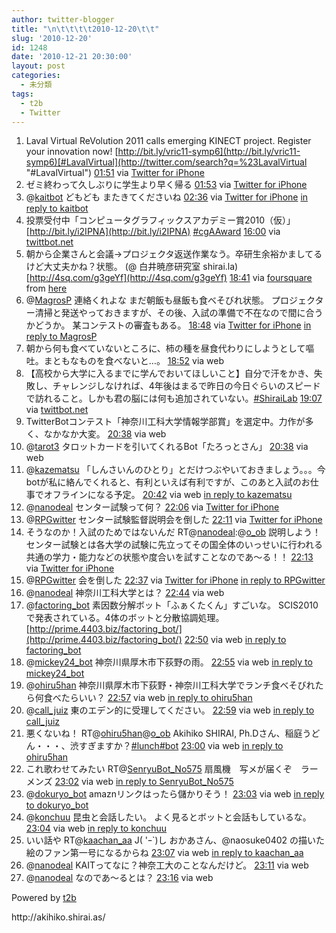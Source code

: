 ```yaml
---
author: twitter-blogger
title: "\n\t\t\t\t2010-12-20\t\t"
slug: '2010-12-20'
id: 1248
date: '2010-12-21 20:30:00'
layout: post
categories:
  - 未分類
tags:
  - t2b
  - Twitter
---
```


<div xmlns:georss="http://www.georss.org/georss">

1.  <span><span>Laval Virtual ReVolution 2011 calls emerging KINECT project. Register your innovation now! [http://bit.ly/vric11-symp6](http://bit.ly/vric11-symp6)[#LavalVirtual](http://twitter.com/search?q=%23LavalVirtual "#LavalVirtual")</span> <span>[<span>01:51</span>](http://twitter.com/o_ob/status/16838112730677248) <span>via [Twitter for iPhone](http://twitter.com/)</span></span></span>
2.  <span><span>ゼミ終わって久しぶりに学生より早く帰る</span> <span>[<span>01:53</span>](http://twitter.com/o_ob/status/16838685957820416) <span>via [Twitter for iPhone](http://twitter.com/)</span></span></span>
3.  <span><span>@[kaitbot](http://twitter.com/kaitbot "kaitbot") どもども またきてくださいね</span> <span>[<span>02:36</span>](http://twitter.com/o_ob/status/16849315695693825) <span>via [Twitter for iPhone](http://twitter.com/)</span> [in reply to kaitbot](http://twitter.com/kaitbot/status/16843453522513920)</span></span>
4.  <span><span>投票受付中「コンピュータグラフィックスアカデミー賞2010（仮）」 [http://bit.ly/i2IPNA](http://bit.ly/i2IPNA) [#cgAAward](http://twitter.com/search?q=%23cgAAward "#cgAAward")</span> <span>[<span>16:00</span>](http://twitter.com/o_ob/status/17051688904957952) <span>via [twittbot.net](http://twittbot.net/)</span></span></span>
5.  <span><span>朝から企業さんと会議→プロジェクタ返送作業なう。卒研生余裕かましてるけど大丈夫かね？状態。 (@ 白井暁彦研究室 shirai.la) [http://4sq.com/g3geYf](http://4sq.com/g3geYf)</span> <span>[<span>18:41</span>](http://twitter.com/o_ob/status/17092367257440256) <span>via [foursquare](http://foursquare.com)</span> from [here<span></span>](http://maps.google.com/maps?q=35.4863235,139.3416822)</span></span>
6.  <span><span>@[MagrosP](http://twitter.com/MagrosP "MagrosP") 連絡くれよな まだ朝飯も昼飯も食べそびれ状態。 プロジェクター清掃と発送やっておきますが、その後、入試の準備で不在なので間に合うかどうか。 某コンテストの審査もある。</span> <span>[<span>18:48</span>](http://twitter.com/o_ob/status/17093995935047680) <span>via [Twitter for iPhone](http://twitter.com/)</span> [in reply to MagrosP](http://twitter.com/MagrosP/status/17089113521922048)</span></span>
7.  <span><span>朝から何も食べていないところに、柿の種を昼食代わりにしようとして嘔吐。まともなものを食べないと…。</span> <span>[<span>18:52</span>](http://twitter.com/o_ob/status/17095093416632320) <span>via web</span></span></span>
8.  <span><span>【高校から大学に入るまでに学んでおいてほしいこと】自分で汗をかき、失敗し、チャレンジしなければ、4年後はまるで昨日の今日ぐらいのスピードで訪れること。しかも君の脳には何も追加されていない。[#ShiraiLab](http://twitter.com/search?q=%23ShiraiLab "#ShiraiLab")</span> <span>[<span>19:07</span>](http://twitter.com/o_ob/status/17098726313041920) <span>via [twittbot.net](http://twittbot.net/)</span></span></span>
9.  <span><span>TwitterBotコンテスト「神奈川工科大学情報学部賞」を選定中。力作が多く、なかなか大変。</span> <span>[<span>20:38</span>](http://twitter.com/o_ob/status/17121652689084417) <span>via web</span></span></span>
10.  <span><span>@[tarot3](http://twitter.com/tarot3 "tarot3") タロットカードを引いてくれるBot「たろっとさん」</span> <span>[<span>20:38</span>](http://twitter.com/o_ob/status/17121792988553216) <span>via web</span></span></span>
11.  <span><span>@[kazematsu](http://twitter.com/kazematsu "kazematsu") 「しんさいんのひとり」とだけつぶやいておきましょう。。。今botが私に絡んでくれると、有利といえば有利ですが、このあと入試のお仕事でオフラインになる予定。</span> <span>[<span>20:42</span>](http://twitter.com/o_ob/status/17122709821460480) <span>via web</span> [in reply to kazematsu](http://twitter.com/kazematsu/status/17122247642714112)</span></span>
12.  <span><span>@[nanodeal](http://twitter.com/nanodeal "nanodeal") センター試験って何？</span> <span>[<span>22:06</span>](http://twitter.com/o_ob/status/17143983671091200) <span>via [Twitter for iPhone](http://twitter.com/)</span></span></span>
13.  <span><span>@[RPGwitter](http://twitter.com/RPGwitter "RPGwitter") センター試験監督説明会を倒した</span> <span>[<span>22:11</span>](http://twitter.com/o_ob/status/17145194566651904) <span>via [Twitter for iPhone](http://twitter.com/)</span></span></span>
14.  <span><span>そうなのか！入試のためではないんだ RT@[nanodeal](http://twitter.com/nanodeal "nanodeal"):@[o_ob](http://twitter.com/o_ob "o_ob") 説明しよう！センター試験とは各大学の試験に先立ってその国全体のいっせいに行われる共通の学力・能力などの状態や度合いを試すことなのであ〜る！！</span> <span>[<span>22:13</span>](http://twitter.com/o_ob/status/17145577699540992) <span>via [Twitter for iPhone](http://twitter.com/)</span></span></span>
15.  <span><span>@[RPGwitter](http://twitter.com/RPGwitter "RPGwitter") 会を倒した</span> <span>[<span>22:37</span>](http://twitter.com/o_ob/status/17151631707602944) <span>via [Twitter for iPhone](http://twitter.com/)</span> [in reply to RPGwitter](http://twitter.com/RPGwitter/status/17145264892542976)</span></span>
16.  <span><span>@[nanodeal](http://twitter.com/nanodeal "nanodeal") 神奈川工科大学とは？</span> <span>[<span>22:44</span>](http://twitter.com/o_ob/status/17153382296854528) <span>via web</span></span></span>
17.  <span><span>@[factoring_bot](http://twitter.com/factoring_bot "factoring_bot") 素因数分解ボット「ふぁくたくん」すごいな。 SCIS2010で発表されている。4体のボットと分散協調処理。 [http://prime.4403.biz/factoring_bot/](http://prime.4403.biz/factoring_bot/)</span> <span>[<span>22:50</span>](http://twitter.com/o_ob/status/17154928539602944) <span>via web</span> [in reply to factoring_bot](http://twitter.com/factoring_bot/status/17153816768024576)</span></span>
18.  <span><span>@[mickey24_bot](http://twitter.com/mickey24_bot "mickey24_bot") 神奈川県厚木市下荻野の雨。</span> <span>[<span>22:55</span>](http://twitter.com/o_ob/status/17156111564017664) <span>via web</span> [in reply to mickey24_bot](http://twitter.com/mickey24_bot/status/17154104312729600)</span></span>
19.  <span><span>@[ohiru5han](http://twitter.com/ohiru5han "ohiru5han") 神奈川県厚木市下荻野・神奈川工科大学でランチ食べそびれたら何食べたらいい？</span> <span>[<span>22:57</span>](http://twitter.com/o_ob/status/17156660288036864) <span>via web</span> [in reply to ohiru5han](http://twitter.com/ohiru5han/status/17127554250973184)</span></span>
20.  <span><span>@[call_juiz](http://twitter.com/call_juiz "call_juiz") 東のエデン的に受理してください。</span> <span>[<span>22:59</span>](http://twitter.com/o_ob/status/17157264708210688) <span>via web</span> [in reply to call_juiz](http://twitter.com/call_juiz/status/17156074733834240)</span></span>
21.  <span><span>悪くないね！ RT@[ohiru5han](http://twitter.com/ohiru5han "ohiru5han")@[o_ob](http://twitter.com/o_ob "o_ob") Akihiko SHIRAI, Ph.Dさん、稲庭うどん・・・、渋すぎますか？[#lunch](http://twitter.com/search?q=%23lunch "#lunch")[#bot](http://twitter.com/search?q=%23bot "#bot")</span> <span>[<span>23:00</span>](http://twitter.com/o_ob/status/17157425664622593) <span>via web</span> [in reply to ohiru5han](http://twitter.com/ohiru5han/status/17157025842601984)</span></span>
22.  <span><span>これ歌わせてみたい RT@[SenryuBot_No575](http://twitter.com/SenryuBot_No575 "SenryuBot_No575") 扇風機　写メが届くぞ　ラーメンズ</span> <span>[<span>23:02</span>](http://twitter.com/o_ob/status/17158052176199681) <span>via web</span> [in reply to SenryuBot_No575](http://twitter.com/SenryuBot_No575/status/16400067065810944)</span></span>
23.  <span><span>@[dokuryo_bot](http://twitter.com/dokuryo_bot "dokuryo_bot") amaznリンクはったら儲かりそう！</span> <span>[<span>23:03</span>](http://twitter.com/o_ob/status/17158324885655552) <span>via web</span> [in reply to dokuryo_bot](http://twitter.com/dokuryo_bot/status/17113305361424384)</span></span>
24.  <span><span>@[konchuu](http://twitter.com/konchuu "konchuu") 昆虫と会話したい。 よく見るとボットと会話もしているな。</span> <span>[<span>23:04</span>](http://twitter.com/o_ob/status/17158571959521280) <span>via web</span> [in reply to konchuu](http://twitter.com/konchuu/status/17158184179335168)</span></span>
25.  <span><span>いい話や RT@[kaachan_aa](http://twitter.com/kaachan_aa "kaachan_aa") J( 'ｰ`)し おかあさん、@naosuke0402 の描いた絵のファン第一号になるからね</span> <span>[<span>23:07</span>](http://twitter.com/o_ob/status/17159138450608128) <span>via web</span> [in reply to kaachan_aa](http://twitter.com/kaachan_aa/status/17142230313598976)</span></span>
26.  <span><span>@[nanodeal](http://twitter.com/nanodeal "nanodeal") KAITってなに？神奈工大のことなんだけど。</span> <span>[<span>23:11</span>](http://twitter.com/o_ob/status/17160164780019712) <span>via web</span></span></span>
27.  <span><span>@[nanodeal](http://twitter.com/nanodeal "nanodeal") なのであ〜るとは？</span> <span>[<span>23:16</span>](http://twitter.com/o_ob/status/17161530881609728) <span>via web</span></span></span>

</div>

Powered by [t2b](http://t2b.utilz.jp/)

<div>http://akihiko.shirai.as/</div>
